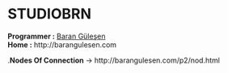STUDIOBRN 
=====================
<p>
<b>Programmer :</b> <a href="http://barangulesen.com/contact.html">Baran Güleşen</a> <br>
<b>Home :</b> http://barangulesen.com <br>
</p>
  .<b>Nodes Of Connection</b> -> http://barangulesen.com/p2/nod.html<br> 

  
